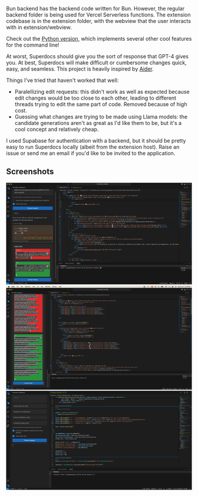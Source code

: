 Bun backend has the backend code written for Bun. However, the regular backend folder is being used for Vercel Serverless functions. The extension codebase is in the extension folder, with the webview that the user interacts with in extension/webview.

Check out the [Python version](https://github.com/vdaita/superdocs-python), which implements several other cool features for the command line!

At worst, Superdocs should give you the sort of response that GPT-4 gives you. At best, Superdocs will make difficult or cumbersome changes quick, easy, and seamless. 
This project is heavily inspired by [Aider](https://aider.chat). 

Things I've tried that haven't worked that well:
- Paralellizing edit requests: this didn't work as well as expected because edit changes would be too close to each other, leading to different threads trying to edit the same part of code. Removed because of high cost.
- Guessing what changes are trying to be made using Llama models: the candidate generations aren't as great as I'd like them to be, but it's a cool concept and relatively cheap.

I used Supabase for authentication with a backend, but it should be pretty easy to run Superdocs locally (albeit from the extension host). Raise an issue or send me an email if you'd like to be invited to the application.

## Screenshots

![Screenshot 1](screenshots/Screenshot1.png)
![Screenshot 2](screenshots/Screenshot2.png)
![Screenshot 3](screenshots/Screenshot3.png)
